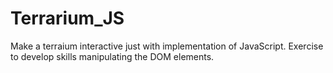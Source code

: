 # Terrarium_JS
Make a terraium interactive just with implementation of JavaScript. Exercise to develop skills manipulating the DOM elements.

